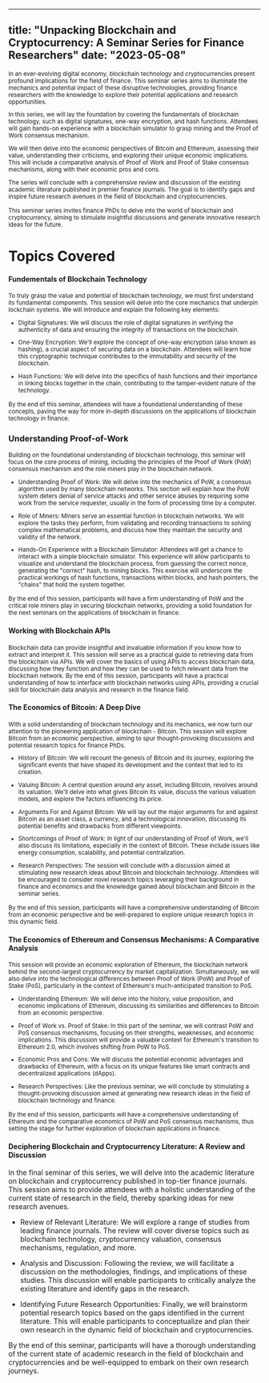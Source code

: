 

---
title: "Unpacking Blockchain and Cryptocurrency: A Seminar Series for Finance Researchers"
date: "2023-05-08"
---

<small>
In an ever-evolving digital economy, blockchain technology and cryptocurrencies present profound implications for the field of finance. This seminar series aims to illuminate the mechanics and potential impact of these disruptive technologies, providing finance researchers with the knowledge to explore their potential applications and research opportunities.

In this series, we will lay the foundation by covering the fundamentals of blockchain technology, such as digital signatures, one-way encryption, and hash functions. Attendees will gain hands-on experience with a blockchain simulator to grasp mining and the Proof of Work consensus mechanism.

We will then delve into the economic perspectives of Bitcoin and Ethereum, assessing their value, understanding their criticisms, and exploring their unique economic implications. This will include a comparative analysis of Proof of Work and Proof of Stake consensus mechanisms, along with their economic pros and cons.

The series will conclude with a comprehensive review and discussion of the existing academic literature published in premier finance journals. The goal is to identify gaps and inspire future research avenues in the field of blockchain and cryptocurrencies.

This seminar series invites finance PhDs to delve into the world of blockchain and cryptocurrency, aiming to stimulate insightful discussions and generate innovative research ideas for the future.
</small>

# Topics Covered

#### Fundementals of Blockchain Technology

<small>
To truly grasp the value and potential of blockchain technology, we must first understand its fundamental components. This session will delve into the core mechanics that underpin lockchain systems. We will introduce and explain the following key elements:

- Digital Signatures: We will discuss the role of digital signatures in verifying the authenticity of data and ensuring the integrity of transactions on the blockchain.

- One-Way Encryption: We'll explore the concept of one-way encryption (also known as hashing), a crucial aspect of securing data on a blockchain. Attendees will learn how this cryptographic technique contributes to the immutability and security of the blockchain.

- Hash Functions: We will delve into the specifics of hash functions and their importance in linking blocks together in the chain, contributing to the tamper-evident nature of the technology.

By the end of this seminar, attendees will have a foundational understanding of these concepts, paving the way for more in-depth discussions on the applications of blockchain technology in finance.
</small>

### Understanding Proof-of-Work

<small>
Building on the foundational understanding of blockchain technology, this seminar will focus on the core process of mining, including the principles of the Proof of Work (PoW) consensus mechanism and the role miners play in the blockchain network.

- Understanding Proof of Work: We will delve into the mechanics of PoW, a consensus algorithm used by many blockchain networks. This section will explain how the PoW system deters denial of service attacks and other service abuses by requiring some work from the service requester, usually in the form of processing time by a computer.

- Role of Miners: Miners serve an essential function in blockchain networks. We will explore the tasks they perform, from validating and recording transactions to solving complex mathematical problems, and discuss how they maintain the security and validity of the network.

- Hands-On Experience with a Blockchain Simulator: Attendees will get a chance to interact with a simple blockchain simulator. This experience will allow participants to visualize and understand the blockchain process, from guessing the correct nonce, generating the "correct" hash, to mining blocks. This exercise will underscore the practical workings of hash functions, transactions within blocks, and hash pointers, the "chains" that hold the system together.

By the end of this session, participants will have a firm understanding of PoW and the critical role miners play in securing blockchain networks, providing a solid foundation for the next seminars on the applications of blockchain in finance.
</small>

#### Working with Blockchain APIs
<small>
Blockchain data can provide insightful and invaluable information if you know how to extract and interpret it. This session will serve as a practical guide to retrieving data from the blockchain via APIs. We will cover the basics of using APIs to access blockchain data, discussing how they function and how they can be used to fetch relevant data from the blockchain network. By the end of this session, participants will have a practical understanding of how to interface with blockchain networks using APIs, providing a crucial skill for blockchain data analysis and research in the finance field.
</small>


####  The Economics of Bitcoin: A Deep Dive

<small>
With a solid understanding of blockchain technology and its mechanics, we now turn our attention to the pioneering application of blockchain - Bitcoin. This session will explore Bitcoin from an economic perspective, aiming to spur thought-provoking discussions and potential research topics for finance PhDs.

- History of Bitcoin: We will recount the genesis of Bitcoin and its journey, exploring the significant events that have shaped its development and the context that led to its creation.

- Valuing Bitcoin: A central question around any asset, including Bitcoin, revolves around its valuation. We'll delve into what gives Bitcoin its value, discuss the various valuation models, and explore the factors influencing its price.

- Arguments For and Against Bitcoin: We will lay out the major arguments for and against Bitcoin as an asset class, a currency, and a technological innovation, discussing its potential benefits and drawbacks from different viewpoints.

- Shortcomings of Proof of Work: In light of our understanding of Proof of Work, we'll also discuss its limitations, especially in the context of Bitcoin. These include issues like energy consumption, scalability, and potential centralization.

- Research Perspectives: The session will conclude with a discussion aimed at stimulating new research ideas about Bitcoin and blockchain technology. Attendees will be encouraged to consider novel research topics leveraging their background in finance and economics and the knowledge gained about blockchain and Bitcoin in the seminar series.

By the end of this session, participants will have a comprehensive understanding of Bitcoin from an economic perspective and be well-prepared to explore unique research topics in this dynamic field.
</small>


#### The Economics of Ethereum and Consensus Mechanisms: A Comparative Analysis

<small>
This session will provide an economic exploration of Ethereum, the blockchain network behind the second-largest cryptocurrency by market capitalization. Simultaneously, we will also delve into the technological differences between Proof of Work (PoW) and Proof of Stake (PoS), particularly in the context of Ethereum's much-anticipated transition to PoS.

- Understanding Ethereum: We will delve into the history, value proposition, and economic implications of Ethereum, discussing its similarities and differences to Bitcoin from an economic perspective.

- Proof of Work vs. Proof of Stake: In this part of the seminar, we will contrast PoW and PoS consensus mechanisms, focusing on their strengths, weaknesses, and economic implications. This discussion will provide a valuable context for Ethereum's transition to Ethereum 2.0, which involves shifting from PoW to PoS.

- Economic Pros and Cons: We will discuss the potential economic advantages and drawbacks of Ethereum, with a focus on its unique features like smart contracts and decentralized applications (dApps).

- Research Perspectives: Like the previous seminar, we will conclude by stimulating a thought-provoking discussion aimed at generating new research ideas in the field of blockchain technology and finance.

By the end of this session, participants will have a comprehensive understanding of Ethereum and the comparative economics of PoW and PoS consensus mechanisms, thus setting the stage for further exploration of blockchain applications in finance.
</small>

#### Deciphering Blockchain and Cryptocurrency Literature: A Review and Discussion

In the final seminar of this series, we will delve into the academic literature on blockchain and cryptocurrency published in top-tier finance journals. This session aims to provide attendees with a holistic understanding of the current state of research in the field, thereby sparking ideas for new research avenues.

- Review of Relevant Literature: We will explore a range of studies from leading finance journals. The review will cover diverse topics such as blockchain technology, cryptocurrency valuation, consensus mechanisms, regulation, and more.

- Analysis and Discussion: Following the review, we will facilitate a discussion on the methodologies, findings, and implications of these studies. This discussion will enable participants to critically analyze the existing literature and identify gaps in the research.

- Identifying Future Research Opportunities: Finally, we will brainstorm potential research topics based on the gaps identified in the current literature. This will enable participants to conceptualize and plan their own research in the dynamic field of blockchain and cryptocurrencies.

By the end of this seminar, participants will have a thorough understanding of the current state of academic research in the field of blockchain and cryptocurrencies and be well-equipped to embark on their own research journeys.
